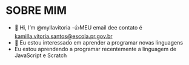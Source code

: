 # SOBRE MIM
- 👋 Hi, I’m @myllavitoria
-:+1:MEU email dee contato é kamilla.vitoria.santos@escola.pr.gov.br
-  👀 Eu estou interessado em aprender a programar novas linguagens 
- Eu estou aprendendo a programar recentemente a linguagem de JavaScript e Scratch
